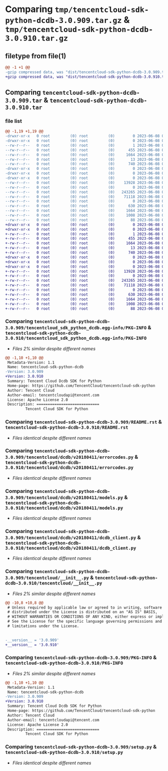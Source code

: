 # Comparing `tmp/tencentcloud-sdk-python-dcdb-3.0.909.tar.gz` & `tmp/tencentcloud-sdk-python-dcdb-3.0.910.tar.gz`

## filetype from file(1)

```diff
@@ -1 +1 @@
-gzip compressed data, was "dist/tencentcloud-sdk-python-dcdb-3.0.909.tar", last modified: Thu Jun  8 00:23:17 2023, max compression
+gzip compressed data, was "dist/tencentcloud-sdk-python-dcdb-3.0.910.tar", last modified: Thu Jun  8 09:08:57 2023, max compression
```

## Comparing `tencentcloud-sdk-python-dcdb-3.0.909.tar` & `tencentcloud-sdk-python-dcdb-3.0.910.tar`

### file list

```diff
@@ -1,19 +1,19 @@
-drwxr-xr-x   0 root         (0) root         (0)        0 2023-06-08 00:23:17.000000 tencentcloud-sdk-python-dcdb-3.0.909/
-drwxr-xr-x   0 root         (0) root         (0)        0 2023-06-08 00:23:17.000000 tencentcloud-sdk-python-dcdb-3.0.909/tencentcloud_sdk_python_dcdb.egg-info/
--rw-r--r--   0 root         (0) root         (0)        1 2023-06-08 00:23:17.000000 tencentcloud-sdk-python-dcdb-3.0.909/tencentcloud_sdk_python_dcdb.egg-info/dependency_links.txt
--rw-r--r--   0 root         (0) root         (0)      455 2023-06-08 00:23:17.000000 tencentcloud-sdk-python-dcdb-3.0.909/tencentcloud_sdk_python_dcdb.egg-info/SOURCES.txt
--rw-r--r--   0 root         (0) root         (0)     1664 2023-06-08 00:23:17.000000 tencentcloud-sdk-python-dcdb-3.0.909/tencentcloud_sdk_python_dcdb.egg-info/PKG-INFO
--rw-r--r--   0 root         (0) root         (0)       13 2023-06-08 00:23:17.000000 tencentcloud-sdk-python-dcdb-3.0.909/tencentcloud_sdk_python_dcdb.egg-info/top_level.txt
--rw-r--r--   0 root         (0) root         (0)      740 2023-06-08 00:23:17.000000 tencentcloud-sdk-python-dcdb-3.0.909/README.rst
-drwxr-xr-x   0 root         (0) root         (0)        0 2023-06-08 00:23:17.000000 tencentcloud-sdk-python-dcdb-3.0.909/tencentcloud/
-drwxr-xr-x   0 root         (0) root         (0)        0 2023-06-08 00:23:17.000000 tencentcloud-sdk-python-dcdb-3.0.909/tencentcloud/dcdb/
-drwxr-xr-x   0 root         (0) root         (0)        0 2023-06-08 00:23:17.000000 tencentcloud-sdk-python-dcdb-3.0.909/tencentcloud/dcdb/v20180411/
--rw-r--r--   0 root         (0) root         (0)    13928 2023-06-08 00:23:17.000000 tencentcloud-sdk-python-dcdb-3.0.909/tencentcloud/dcdb/v20180411/errorcodes.py
--rw-r--r--   0 root         (0) root         (0)        0 2023-06-08 00:23:17.000000 tencentcloud-sdk-python-dcdb-3.0.909/tencentcloud/dcdb/v20180411/__init__.py
--rw-r--r--   0 root         (0) root         (0)   243265 2023-06-08 00:23:17.000000 tencentcloud-sdk-python-dcdb-3.0.909/tencentcloud/dcdb/v20180411/models.py
--rw-r--r--   0 root         (0) root         (0)    71118 2023-06-08 00:23:17.000000 tencentcloud-sdk-python-dcdb-3.0.909/tencentcloud/dcdb/v20180411/dcdb_client.py
--rw-r--r--   0 root         (0) root         (0)        0 2023-06-08 00:23:17.000000 tencentcloud-sdk-python-dcdb-3.0.909/tencentcloud/dcdb/__init__.py
--rw-r--r--   0 root         (0) root         (0)      630 2023-06-08 00:23:17.000000 tencentcloud-sdk-python-dcdb-3.0.909/tencentcloud/__init__.py
--rw-r--r--   0 root         (0) root         (0)     1664 2023-06-08 00:23:17.000000 tencentcloud-sdk-python-dcdb-3.0.909/PKG-INFO
--rw-r--r--   0 root         (0) root         (0)     1008 2023-06-08 00:23:17.000000 tencentcloud-sdk-python-dcdb-3.0.909/setup.py
--rw-r--r--   0 root         (0) root         (0)       88 2023-06-08 00:23:17.000000 tencentcloud-sdk-python-dcdb-3.0.909/setup.cfg
+drwxr-xr-x   0 root         (0) root         (0)        0 2023-06-08 09:08:57.000000 tencentcloud-sdk-python-dcdb-3.0.910/
+drwxr-xr-x   0 root         (0) root         (0)        0 2023-06-08 09:08:57.000000 tencentcloud-sdk-python-dcdb-3.0.910/tencentcloud_sdk_python_dcdb.egg-info/
+-rw-r--r--   0 root         (0) root         (0)        1 2023-06-08 09:08:57.000000 tencentcloud-sdk-python-dcdb-3.0.910/tencentcloud_sdk_python_dcdb.egg-info/dependency_links.txt
+-rw-r--r--   0 root         (0) root         (0)      455 2023-06-08 09:08:57.000000 tencentcloud-sdk-python-dcdb-3.0.910/tencentcloud_sdk_python_dcdb.egg-info/SOURCES.txt
+-rw-r--r--   0 root         (0) root         (0)     1664 2023-06-08 09:08:57.000000 tencentcloud-sdk-python-dcdb-3.0.910/tencentcloud_sdk_python_dcdb.egg-info/PKG-INFO
+-rw-r--r--   0 root         (0) root         (0)       13 2023-06-08 09:08:57.000000 tencentcloud-sdk-python-dcdb-3.0.910/tencentcloud_sdk_python_dcdb.egg-info/top_level.txt
+-rw-r--r--   0 root         (0) root         (0)      740 2023-06-08 09:08:56.000000 tencentcloud-sdk-python-dcdb-3.0.910/README.rst
+drwxr-xr-x   0 root         (0) root         (0)        0 2023-06-08 09:08:57.000000 tencentcloud-sdk-python-dcdb-3.0.910/tencentcloud/
+drwxr-xr-x   0 root         (0) root         (0)        0 2023-06-08 09:08:57.000000 tencentcloud-sdk-python-dcdb-3.0.910/tencentcloud/dcdb/
+drwxr-xr-x   0 root         (0) root         (0)        0 2023-06-08 09:08:57.000000 tencentcloud-sdk-python-dcdb-3.0.910/tencentcloud/dcdb/v20180411/
+-rw-r--r--   0 root         (0) root         (0)    13928 2023-06-08 09:08:56.000000 tencentcloud-sdk-python-dcdb-3.0.910/tencentcloud/dcdb/v20180411/errorcodes.py
+-rw-r--r--   0 root         (0) root         (0)        0 2023-06-08 09:08:56.000000 tencentcloud-sdk-python-dcdb-3.0.910/tencentcloud/dcdb/v20180411/__init__.py
+-rw-r--r--   0 root         (0) root         (0)   243265 2023-06-08 09:08:56.000000 tencentcloud-sdk-python-dcdb-3.0.910/tencentcloud/dcdb/v20180411/models.py
+-rw-r--r--   0 root         (0) root         (0)    71118 2023-06-08 09:08:56.000000 tencentcloud-sdk-python-dcdb-3.0.910/tencentcloud/dcdb/v20180411/dcdb_client.py
+-rw-r--r--   0 root         (0) root         (0)        0 2023-06-08 09:08:56.000000 tencentcloud-sdk-python-dcdb-3.0.910/tencentcloud/dcdb/__init__.py
+-rw-r--r--   0 root         (0) root         (0)      630 2023-06-08 09:08:56.000000 tencentcloud-sdk-python-dcdb-3.0.910/tencentcloud/__init__.py
+-rw-r--r--   0 root         (0) root         (0)     1664 2023-06-08 09:08:57.000000 tencentcloud-sdk-python-dcdb-3.0.910/PKG-INFO
+-rw-r--r--   0 root         (0) root         (0)     1008 2023-06-08 09:08:56.000000 tencentcloud-sdk-python-dcdb-3.0.910/setup.py
+-rw-r--r--   0 root         (0) root         (0)       88 2023-06-08 09:08:57.000000 tencentcloud-sdk-python-dcdb-3.0.910/setup.cfg
```

### Comparing `tencentcloud-sdk-python-dcdb-3.0.909/tencentcloud_sdk_python_dcdb.egg-info/PKG-INFO` & `tencentcloud-sdk-python-dcdb-3.0.910/tencentcloud_sdk_python_dcdb.egg-info/PKG-INFO`

 * *Files 2% similar despite different names*

```diff
@@ -1,10 +1,10 @@
 Metadata-Version: 1.1
 Name: tencentcloud-sdk-python-dcdb
-Version: 3.0.909
+Version: 3.0.910
 Summary: Tencent Cloud Dcdb SDK for Python
 Home-page: https://github.com/TencentCloud/tencentcloud-sdk-python
 Author: Tencent Cloud
 Author-email: tencentcloudapi@tencent.com
 License: Apache License 2.0
 Description: ============================
         Tencent Cloud SDK for Python
```

### Comparing `tencentcloud-sdk-python-dcdb-3.0.909/README.rst` & `tencentcloud-sdk-python-dcdb-3.0.910/README.rst`

 * *Files identical despite different names*

### Comparing `tencentcloud-sdk-python-dcdb-3.0.909/tencentcloud/dcdb/v20180411/errorcodes.py` & `tencentcloud-sdk-python-dcdb-3.0.910/tencentcloud/dcdb/v20180411/errorcodes.py`

 * *Files identical despite different names*

### Comparing `tencentcloud-sdk-python-dcdb-3.0.909/tencentcloud/dcdb/v20180411/models.py` & `tencentcloud-sdk-python-dcdb-3.0.910/tencentcloud/dcdb/v20180411/models.py`

 * *Files identical despite different names*

### Comparing `tencentcloud-sdk-python-dcdb-3.0.909/tencentcloud/dcdb/v20180411/dcdb_client.py` & `tencentcloud-sdk-python-dcdb-3.0.910/tencentcloud/dcdb/v20180411/dcdb_client.py`

 * *Files identical despite different names*

### Comparing `tencentcloud-sdk-python-dcdb-3.0.909/tencentcloud/__init__.py` & `tencentcloud-sdk-python-dcdb-3.0.910/tencentcloud/__init__.py`

 * *Files 2% similar despite different names*

```diff
@@ -10,8 +10,8 @@
 # Unless required by applicable law or agreed to in writing, software
 # distributed under the License is distributed on an "AS IS" BASIS,
 # WITHOUT WARRANTIES OR CONDITIONS OF ANY KIND, either express or implied.
 # See the License for the specific language governing permissions and
 # limitations under the License.
 
 
-__version__ = '3.0.909'
+__version__ = '3.0.910'
```

### Comparing `tencentcloud-sdk-python-dcdb-3.0.909/PKG-INFO` & `tencentcloud-sdk-python-dcdb-3.0.910/PKG-INFO`

 * *Files 2% similar despite different names*

```diff
@@ -1,10 +1,10 @@
 Metadata-Version: 1.1
 Name: tencentcloud-sdk-python-dcdb
-Version: 3.0.909
+Version: 3.0.910
 Summary: Tencent Cloud Dcdb SDK for Python
 Home-page: https://github.com/TencentCloud/tencentcloud-sdk-python
 Author: Tencent Cloud
 Author-email: tencentcloudapi@tencent.com
 License: Apache License 2.0
 Description: ============================
         Tencent Cloud SDK for Python
```

### Comparing `tencentcloud-sdk-python-dcdb-3.0.909/setup.py` & `tencentcloud-sdk-python-dcdb-3.0.910/setup.py`

 * *Files identical despite different names*

